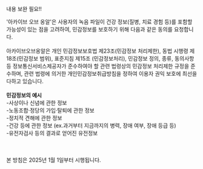 내용 보완 필요!!

'아카이브 오브 옹알'은 사용자의 녹음 파일이 건강 정보(질병, 치료 경험 등)를 포함할 가능성이 있는 점을 고려하여, 민감정보를 보호하기 위해 다음과 같은 동의를 요청합니다.
<br><br>
아카이브오브옹알은 개인 민감정보보호법 제23조(민감정보 처리제한), 동법 시행령 제 18조(민감정보 범위), 표준지침 제15조 (민감정보처리), 민감정보 정의, 종류, 동의사항 등 정보통신서비스제공자가 준수하여야 할 관련 법령상의 민감정보 처리제한 규정을 준수하며, 관련 법령에 의거한 개인민감정보취급방침을 정하여 이용자 권익 보호에 최선을 다하고 있습니다.
<br>
<br>
**민감정보의 예시**
<br>-사상이나 신념에 관한 정보
<br> -노동조합·정당의 가입·탈퇴에 관한 정보
<br> -정치적 견해에 관한 정보
<br> -건강 등에 관한 정보 (ex.과거부터 지금까지의 병력, 장애 여부, 장애 등급 등)
<br> -유전자검사 등의 결과로 얻어진 유전정보
<br>
<br>
<br>
<br>
본 방침은 2025년 1월 1일부터 시행됩니다.

<!-- <br>

'아카이브 오브 옹알'은 사용자의 녹음 파일이 건강 정보(질병, 치료 경험 등)를 포함할 가능성이 있는 점을 고려하여, 민감정보를 보호하기 위해 다음과 같은 동의를 요청합니다.
<br><br>
아카이브오브옹알은 개인 민감정보보호법 제23조(민감정보 처리제한), 동법 시행령 제 18조(민감정보 범위), 표준지침 제15조 (민감정보처리), 민감정보 정의, 종류, 동의사항 등 정보통신서비스제공자가 준수하여야 할 관련 법령상의 민감정보 처리제한 규정을 준수하며, 관련 법령에 의거한 개인민감정보취급방침을 정하여 이용자 권익 보호에 최선을 다하고 있습니다.
<br>
○ 본 방침은 2025년 1월 1일부터 시행됩니다.

<br><br>

**민감정보 수집 및 이용 목적**

회사는 아래의 이용 목적을 위해 민감정보 수집 및 이용 동의를 받고자 합니다.

((목적에 대한 내용 보완 필요!!!!!))

※취급한 민감정보는 위 목적 이외의 용도로는 사용되지 않으며 이용 목적이 변경될 시에는 사전 동의를 구할 예정입니다.

<br>

1. **수집하는 정보**: 사용자가 직접 녹음한 음성 파일 내에 포함된 건강 관련 정보 (질병 정보, 치료 경험 등)

2. **이용 목적**: 건강 관련 정보 포함 여부 검토 및 보안 강화

3. **보유 기간**: 회원 탈퇴 후 즉시 삭제

<br>

**민감정보의 예시**
<br>-사상이나 신념에 관한 정보
<br> -노동조합·정당의 가입·탈퇴에 관한 정보
<br> -정치적 견해에 관한 정보
<br> -건강 등에 관한 정보 (ex.과거부터 지금까지의 병력, 장애 여부, 장애 등급 등)
<br> -유전자검사 등의 결과로 얻어진 유전정보
<br>
<br>
<br>

**아래 두 문구 중 선택 필요** -->

<!-- <br> (선택 시) -귀하는 민감정보 수집 및 이용에 동의하지 않을 권리가 있으며, 동의하지 않아도 서비스 이용이 가능합니다.
<br> (필수 시) - -귀하께서는 "아카이브오브옹알"의 민감정보 수집 및 이용에 대한 동의 거부권이 있으며 동의 거부 시에는 아카이브오브옹알의 서비스 이용이 불가능합니다.

<br>
*참고 링크
<br>

https://www.pibio.co.kr/sensitive.do -->
